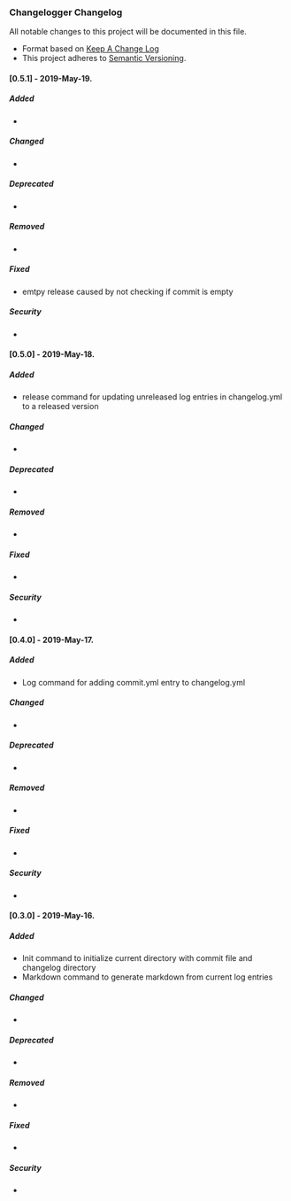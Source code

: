 ### Changelogger Changelog

All notable changes to this project will be documented in this file.

* Format based on [Keep A Change Log](https://keepachangelog.com/en/1.0.0/)
* This project adheres to [Semantic Versioning](http://semver.org/).

#### [0.5.1] - 2019-May-19.
##### Added
-

##### Changed
-

##### Deprecated
-

##### Removed
-

##### Fixed
- emtpy release caused by not checking if commit is empty

##### Security
-

#### [0.5.0] - 2019-May-18.
##### Added
- release command for updating unreleased log entries in changelog.yml to a released version

##### Changed
-

##### Deprecated
-

##### Removed
-

##### Fixed
-

##### Security
-

#### [0.4.0] - 2019-May-17.
##### Added
- Log command for adding commit.yml entry to changelog.yml

##### Changed
-

##### Deprecated
-

##### Removed
-

##### Fixed
-

##### Security
-

#### [0.3.0] - 2019-May-16.
##### Added
- Init command to initialize current directory with commit file and changelog directory
- Markdown command to generate markdown from current log entries

##### Changed
-

##### Deprecated
-

##### Removed
-

##### Fixed
-

##### Security
-
